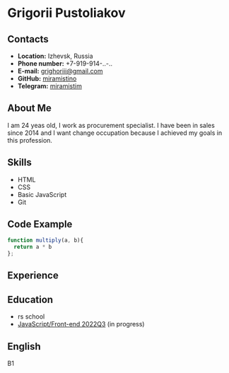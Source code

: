 # Grigorii Pustoliakov

## Contacts
 - **Location:** Izhevsk, Russia
 - **Phone number:** +7-919-914-..-..
 - **E-mail:** grighoriii@gmail.com
 - **GitHub:** [miramistino](https://github.com/miramistino)
 - **Telegram:** [miramistim](https://t.me/miramistim)

## About Me
I am 24 yeas old, I work as procurement specialist. I have been in sales since 2014 and I want change occupation because I achieved my goals in this profession.

## Skills
- HTML
- CSS
- Basic JavaScript
- Git

## Code Example
```javascript
function multiply(a, b){
  return a * b
};
```

## Experience

## Education
- rs school
- [JavaScript/Front-end 2022Q3](https://rs.school/js/) (in progress)

## English
B1